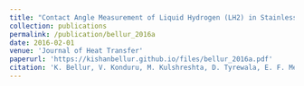```yaml
---
title: "Contact Angle Measurement of Liquid Hydrogen (LH2) in Stainless Steel and Aluminum Cells"
collection: publications
permalink: /publication/bellur_2016a
date: 2016-02-01
venue: 'Journal of Heat Transfer'
paperurl: 'https://kishanbellur.github.io/files/bellur_2016a.pdf'
citation: 'K. Bellur, V. Konduru, M. Kulshreshta, D. Tyrewala, E. F. Médici, J. S. Allen, C.K. Choi, D. S. Hussey, D. L. Jacobson, J. Leão, J. McQuillen, J. Hermanson and A. Tamilarasan, “Contact Angle Measurement of Liquid Hydrogen (LH2) in Stainless Steel and Aluminum Cells”, Journal of Heat Transfer, 138(2), 2016.'
---
```



